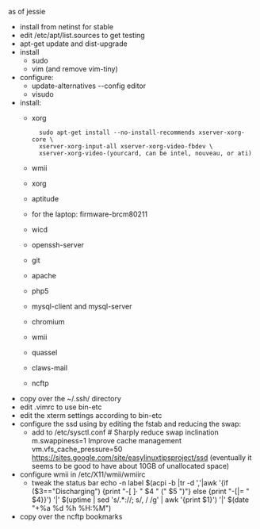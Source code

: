as of jessie

- install from netinst for stable
- edit /etc/apt/list.sources to get testing
- apt-get update and dist-upgrade
- install
  - sudo
  - vim (and remove vim-tiny)
- configure:
  - update-alternatives --config editor
  - visudo
- install:
  - xorg

          sudo apt-get install --no-install-recommends xserver-xorg-core \
          xserver-xorg-input-all xserver-xorg-video-fbdev \
          xserver-xorg-video-(yourcard, can be intel, nouveau, or ati)

  - wmii
  - xorg
  - aptitude
  - for the laptop: firmware-brcm80211
  - wicd
  - openssh-server
  - git
  - apache
  - php5
  - mysql-client and mysql-server
  - chromium
  - wmii
  - quassel
  - claws-mail
  - ncftp
- copy over the ~/.ssh/ directory
- edit .vimrc to use bin-etc
- edit the xterm settings according to bin-etc
- configure the ssd using by editing the fstab and reducing the swap:
  - add to /etc/sysctl.conf
        # Sharply reduce swap inclination
        m.swappiness=1
         Improve cache management
         vm.vfs_cache_pressure=50
    https://sites.google.com/site/easylinuxtipsproject/ssd
    (eventually it seems to be good to have about 10GB of unallocated space)
- configure wmii in /etc/X11/wmii/wmiirc
  - tweak the status bar
        echo -n label $(acpi -b |tr -d ','|awk '{if ($3=="Discharging") {print "-[ ]· " $4 " (" $5 ")"} else {print "-[|= " $4}}') '|' $(uptime | sed 's/.*://; s/, / /g' | awk '{print $1}') '|' $(date "+%a %d %h %H:%M")
- copy over the ncftp bookmarks
